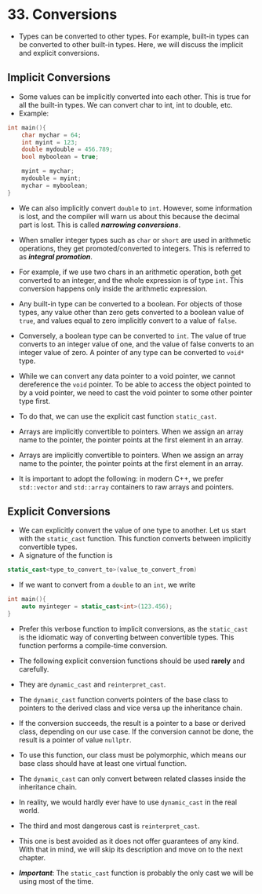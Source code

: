 # 33. Conversions

- Types can be converted to other types. For example, built-in types can be converted to other built-in types. Here, we will discuss the implicit and explicit conversions.
## Implicit Conversions

- Some values can be implicitly converted into each other. This is true for all the built-in types. We can convert char to int, int to double, etc.
- Example:
```cpp
int main(){
	char mychar = 64;
	int myint = 123;
	double mydouble = 456.789;
	bool myboolean = true;

	myint = mychar;
	mydouble = myint;
	mychar = myboolean;
}
```

- We can also implicitly convert `double` to `int`. However, some information is lost, and the compiler will warn us about this because the decimal part is lost. This is called ***narrowing conversions***.

- When smaller integer types such as `char` or `short` are used in arithmetic operations, they get promoted/converted to integers. This is referred to as ***integral promotion***.
- For example, if we use two chars in an arithmetic operation, both get converted to an integer, and the whole expression is of type `int`. This conversion happens only inside the arithmetic expression.

- Any built-in type can be converted to a boolean. For objects of those types, any value other than zero gets converted to a boolean value of `true`, and values equal to zero implicitly convert to a value of `false`.

- Conversely, a boolean type can be converted to `int`. The value of true converts to an integer value of one, and the value of false converts to an integer value of zero. A pointer of any type can be converted to `void*` type.

- While we can convert any data pointer to a void pointer, we cannot dereference the `void` pointer. To be able to access the object pointed to by a void pointer, we need to cast the void pointer to some other pointer type first. 
-  To do that, we can use the explicit cast function `static_cast`.

-  Arrays are implicitly convertible to pointers. When we assign an array name to the pointer, the pointer points at the first element in an array.
- Arrays are implicitly convertible to pointers. When we assign an array name to the pointer, the pointer points at the first element in an array.

- It is important to adopt the following: in modern C++, we prefer `std::vector` and `std::array` containers to raw arrays and pointers.
## Explicit Conversions

- We can explicitly convert the value of one type to another. Let us start with the `static_cast` function. This function converts between implicitly convertible types. 
- A signature of the function is
```cpp
static_cast<type_to_convert_to>(value_to_convert_from)
```

- If we want to convert from a `double` to an `int`, we write
```cpp
int main(){
	auto myinteger = static_cast<int>(123.456);
}
```

- Prefer this verbose function to implicit conversions, as the `static_cast` is the idiomatic way of converting between convertible types. This function performs a compile-time conversion.

- The following explicit conversion functions should be used **rarely** and carefully.
- They are `dynamic_cast` and `reinterpret_cast`. 
- The `dynamic_cast` function converts pointers of the base class to pointers to the derived class and vice versa up the inheritance chain. 
- If the conversion succeeds, the result is a pointer to a base or derived class, depending on our use case. If the conversion cannot be done, the result is a pointer of value `nullptr`.

- To use this function, our class must be polymorphic, which means our base class should have at least one virtual function.
-  The `dynamic_cast` can only convert between related classes inside the inheritance chain. 
- In reality, we would hardly ever have to use `dynamic_cast` in the real world.

- The third and most dangerous cast is `reinterpret_cast`.
- This one is best avoided as it does not offer guarantees of any kind. With that in mind, we will skip its description and move on to the next chapter.

- ***Important***: The `static_cast` function is probably the only cast we will be using most of the time.
